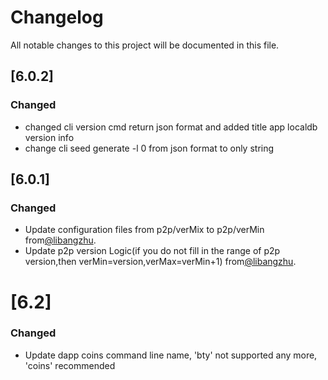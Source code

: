 # Changelog
All notable changes to this project will be documented in this file.

## [6.0.2]
### Changed
- changed cli version cmd return json format and added title app localdb version info
- change cli seed generate -l 0 from json format to only string

## [6.0.1]
### Changed
- Update configuration files from p2p/verMix to p2p/verMin from[@libangzhu](https://github.com/libangzhu).
- Update p2p version Logic(if you do not fill in the range of p2p version,then verMin=version,verMax=verMin+1) from[@libangzhu](https://github.com/libangzhu).

# [6.2]
### Changed
- Update dapp coins command line name, 'bty' not supported any more, 'coins' recommended 

